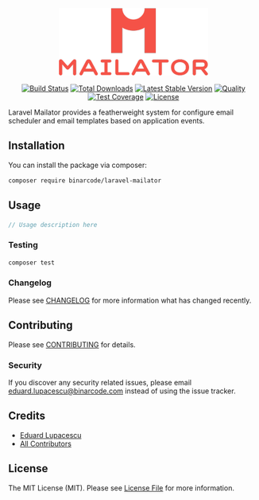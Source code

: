 <p align="center"><img src="https://github.com/BinarCode/laravel-mailator/blob/master/docs/logo.png"></p>

<p align="center">
    <a href="https://travis-ci.org/BinarCode/larave-mailator"><img src="https://travis-ci.org/BinarCode/larave-mailator.svg" alt="Build Status"></a>
    <a href="https://packagist.org/packages/binarcode/larave-mailator"><img src="https://poser.pugx.org/binarcode/larave-mailator/d/total.svg" alt="Total Downloads"></a>
    <a href="https://packagist.org/packages/binarcode/larave-mailator"><img src="https://poser.pugx.org/binarcode/larave-mailator/v/stable.svg" alt="Latest Stable Version"></a>
        <a href="https://scrutinizer-ci.com/g/BinarCode/laravel-mailator"><img src="https://scrutinizer-ci.com/g/BinarCode/laravel-mailator/badges/quality-score.png?b=master" alt="Quality"></a>
    <a href="https://scrutinizer-ci.com/g/BinarCode/laravel-mailator"><img src="https://scrutinizer-ci.com/g/BinarCode/laravel-mailator/badges/build.png?b=master" alt="Test Coverage"></a>
    <a href="https://packagist.org/packages/BinarCode/larave-mailator"><img src="https://poser.pugx.org/BinarCode/larave-mailator/license.svg" alt="License"></a>
</p>

Laravel Mailator provides a featherweight system for configure email scheduler and email templates based on application events.

## Installation

You can install the package via composer:

```bash
composer require binarcode/laravel-mailator
```

## Usage

``` php
// Usage description here
```

### Testing

``` bash
composer test
```

### Changelog

Please see [CHANGELOG](CHANGELOG.md) for more information what has changed recently.

## Contributing

Please see [CONTRIBUTING](CONTRIBUTING.md) for details.

### Security

If you discover any security related issues, please email eduard.lupacescu@binarcode.com instead of using the issue tracker.

## Credits

- [Eduard Lupacescu](https://github.com/binarcode)
- [All Contributors](../../contributors)

## License

The MIT License (MIT). Please see [License File](LICENSE.md) for more information.

